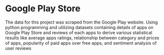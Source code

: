 # Google Play Store

The data for this project was scraped from the Google Play website. Using python programming and utilizing datasets containing details of apps on Google Play Store and reviews of each apps to derive various statistical results like average apps ratings, relationship between category and prices of apps, popularity of paid apps over free
apps, and sentiment analysis of user reviews
